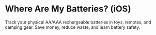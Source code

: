 # Where Are My Batteries? (iOS)
Track your physical AA/AAA rechargeable batteries in toys, remotes, and camping gear.
Save money, reduce waste, and learn battery safety.